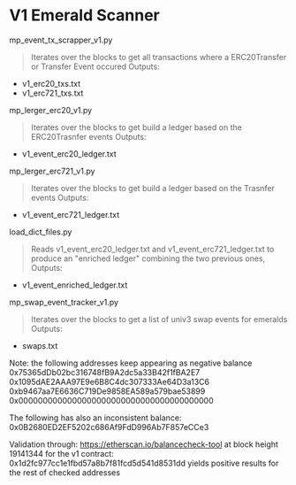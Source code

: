 # V1 Emerald Scanner

mp_event_tx_scrapper_v1.py
> Iterates over the blocks to get all transactions where a ERC20Transfer or Transfer Event occured
> Outputs: 
- v1_erc20_txs.txt
- v1_erc721_txs.txt

mp_lerger_erc20_v1.py
> Iterates over the blocks to get build a ledger based on the ERC20Trasnfer events
> Outputs: 
- v1_event_erc20_ledger.txt

mp_lerger_erc721_v1.py
> Iterates over the blocks to get build a ledger based on the Trasnfer events
> Outputs: 
- v1_event_erc721_ledger.txt

load_dict_files.py
> Reads v1_event_erc20_ledger.txt and v1_event_erc721_ledger.txt to produce an "enriched ledger" combining the two previous ones,
> Outputs:
- v1_event_enriched_ledger.txt

mp_swap_event_tracker_v1.py
> Iterates over the blocks to get a list of univ3 swap events for emeralds
> Outputs:
- swaps.txt

Note: the following addresses keep appearing as negative balance
0x75365dDb02bc316748fB9A2dc5a33B42f1fBA2E7
0x1095dAE2AAA97E9e6B8C4dc307333Ae64D3a13C6
0xb9467aa7E6636C719De9858EA589a579bae53899
0x0000000000000000000000000000000000000000

The following has also an inconsistent balance:
0x0B2680ED2EF5202c686Af9FdD996Ab7F857eCCe3


Validation through:
https://etherscan.io/balancecheck-tool
at block height 19141344 for the v1 contract: 0x1d2fc977cc1e1fbd57a8b7f81fcd5d541d8531dd
yields positive results for the rest of checked addresses